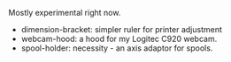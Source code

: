 Mostly experimental right now.

   - dimension-bracket: simpler ruler for printer adjustment
   - webcam-hood: a hood for my Logitec C920 webcam.
   - spool-holder: necessity - an axis adaptor for spools.
